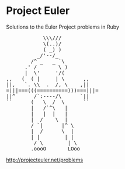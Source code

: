 <h1>Project Euler</h1>
<p>Solutions to the Euler Project problems in Ruby</p>
<pre>
            \\\///                                        
            \(..)/ 
            ( _) )                                        
          _/'--/_                                        
        /^ _   _ `\                                      
      .' /       \ )                                     
      |  \'     '/(                                      
,,   (  ( |     | \      ,,                              
||,   `. \\  .  /, \    ,||                              
=|||===(((==========)))===|||=                            
||^      /`:----/\      `||                              
``      (   \  /  \      ``                              
        |   /`^\   |                                     
        |   |  |   |                                     
        |  /    \  |                                     
        / `|      |^ \                                    
        |  /      \  |                                    
        | |        | |                                    
         / \        | \                                    
        .oooO       LOoo                                   
</pre>
<a href="http://projecteuler.net/problems">http://projecteuler.net/problems</a>
